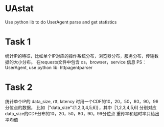# UAstat
Use python lib to do UserAgent parse and get statistics

# Task 1
统计IP的特征，比如单个IP对应的操作系统分布，浏览器分布，服务分布，传输数据的大小分布。
在requests文件中包含 os，browser，service 信息
PS：UserAgent, use python lib: httpagentparser
# Task 2
统计单个IP的 data_size, rtt, latency 时用一个CDF的10，20，50，80，90，99分位点的数据， 比如｛"data_size":[1,2,3,4,5,6]｝，其中［1,2,3,4,5,6] 分别对应data_size的CDF分布的10，20，50，80，90，99分位点
重传率和超时率只给出平均值